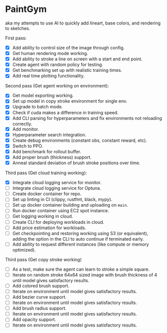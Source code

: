 # PaintGym
aka my attempts to use AI to quickly add lineart, base colors, and rendering to sketches.

First pass:
- [x] Add ability to control size of the image through config.
- [x] Get human rendering mode working.
- [x] Add ability to stroke a line on screen with a start and end point.
- [x] Create agent with random policy for testing.
- [x] Get benchmarking set up with realistic training times.
- [x] Add real time plotting functionality.

Second pass (Get agent working on environment):
- [x] Get model exporting working.
- [x] Set up model in copy stroke environment for single env.
- [x] Upgrade to batch mode.
- [x] Check if cuda makes a difference in training speed.
- [x] Add CLI parsing for hyperparameters and fix environments not reloading correctly.
- [x] Add monitor.
- [x] Hyperparameter search integration.
- [x] Create debug environments (constant obs, constant reward, etc).
- [x] Switch to PPO.
- [x] Add benchmark for rollout buffer.
- [x] Add proper brush (thickness) support.
- [x] Anneal standard deviation of brush stroke positions over time.

Third pass (Get cloud training working):
- [x] Integrate cloud logging service for monitor.
- [ ] Integrate cloud logging service for Optuna.
- [ ] Create docker container for repo.
- [ ] Set up linting in CI (clippy, rustfmt, black, mypy).
- [ ] Set up docker container building and uploading on `main`.
- [ ] Run docker container using EC2 spot instance.
- [ ] Get logging working in cloud.
- [ ] Create CLI for deploying workloads in cloud.
- [ ] Add price estimation for workloads.
- [ ] Get checkpointing and restoring working using S3 (or equivalent), adding the option in the CLI to auto continue if terminated early.
- [ ] Add ability to request different instances (like compute or memory optimized).

Third pass (Get copy stroke working)
- [ ] As a test, make sure the agent can learn to stroke a simple square.
- [ ] Iterate on random stroke 64x64 sized image with brush thickness of 4 until model gives satisfactory results.
- [ ] Add colored brush support.
- [ ] Iterate on environment until model gives satisfactory results.
- [ ] Add bezier curve support.
- [ ] Iterate on environment until model gives satisfactory results.
- [ ] Add brush radius support.
- [ ] Iterate on environment until model gives satisfactory results.
- [ ] Add opacity support.
- [ ] Iterate on environment until model gives satisfactory results.